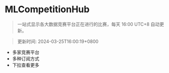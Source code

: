 # MLCompetitionHub

> 一站式显示各大数据竞赛平台正在进行的比赛，每天 16:00 UTC+8 自动更新。
  
> 更新时间: 2024-03-25T16:00:19+0800 

* 多家竞赛平台
* 多种订阅方式
* 下拉查看更多